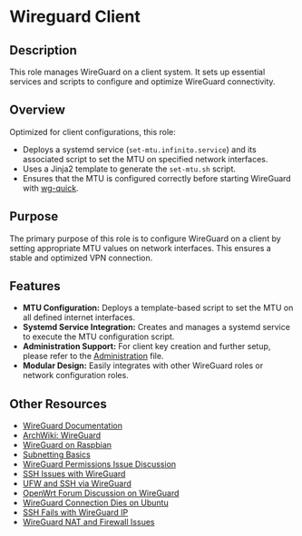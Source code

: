 # Wireguard Client

## Description

This role manages WireGuard on a client system. It sets up essential services and scripts to configure and optimize WireGuard connectivity.

## Overview

Optimized for client configurations, this role:
- Deploys a systemd service (`set-mtu.infinito.service`) and its associated script to set the MTU on specified network interfaces.
- Uses a Jinja2 template to generate the `set-mtu.sh` script.
- Ensures that the MTU is configured correctly before starting WireGuard with [wg-quick](https://www.wireguard.com/quickstart/).

## Purpose

The primary purpose of this role is to configure WireGuard on a client by setting appropriate MTU values on network interfaces. This ensures a stable and optimized VPN connection.

## Features

- **MTU Configuration:** Deploys a template-based script to set the MTU on all defined internet interfaces.
- **Systemd Service Integration:** Creates and manages a systemd service to execute the MTU configuration script.
- **Administration Support:** For client key creation and further setup, please refer to the [Administration](./Administration.md) file.
- **Modular Design:** Easily integrates with other WireGuard roles or network configuration roles.

## Other Resources

- [WireGuard Documentation](https://www.wireguard.com/)
- [ArchWiki: WireGuard](https://wiki.archlinux.org/index.php/WireGuard)
- [WireGuard on Raspbian](https://wireguard.how/server/raspbian/)
- [Subnetting Basics](https://www.scaleuptech.com/de/blog/was-ist-und-wie-funktioniert-subnetting/)
- [WireGuard Permissions Issue Discussion](https://bodhilinux.boards.net/thread/450/wireguard-rtnetlink-answers-permission-denied)
- [SSH Issues with WireGuard](https://stackoverflow.com/questions/69140072/unable-to-ssh-into-wireguard-ip-until-i-ping-another-srv-from-inside-the-serv)
- [UFW and SSH via WireGuard](https://unix.stackexchange.com/questions/717172/why-is-ufw-blocking-acces-to-ssh-via-wireguard)
- [OpenWrt Forum Discussion on WireGuard](https://forum.openwrt.org/t/cannot-ssh-to-clients-on-lan-when-accessing-router-via-wireguard-client/132709/3)
- [WireGuard Connection Dies on Ubuntu](https://serverfault.com/questions/1086297/wireguard-connection-dies-on-ubuntu-peer)
- [SSH Fails with WireGuard IP](https://unix.stackexchange.com/questions/624987/ssh-fails-to-start-when-listenaddress-is-set-to-wireguard-vpn-ip)
- [WireGuard NAT and Firewall Issues](https://serverfault.com/questions/210408/cannot-ssh-debug1-expecting-ssh2-msg-kex-dh-gex-reply)